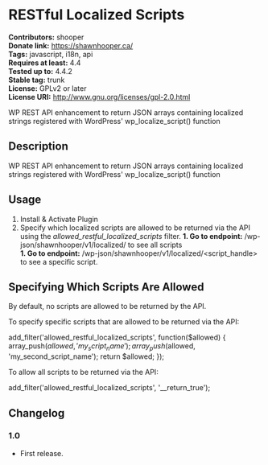# RESTful Localized Scripts #
**Contributors:** shooper  
**Donate link:** https://shawnhooper.ca/  
**Tags:** javascript, i18n, api  
**Requires at least:** 4.4  
**Tested up to:** 4.4.2  
**Stable tag:** trunk  
**License:** GPLv2 or later  
**License URI:** http://www.gnu.org/licenses/gpl-2.0.html  

WP REST API enhancement to return JSON arrays containing localized strings registered with WordPress' wp_localize_script() function

## Description ##

WP REST API enhancement to return JSON arrays containing localized strings registered with WordPress' wp_localize_script() function

## Usage ##

1. Install & Activate Plugin
1. Specify which localized scripts are allowed to be returned via the API using the *allowed_restful_localized_scripts* filter.
**1. Go to endpoint:** /wp-json/shawnhooper/v1/localized/ to see all scripts  
**1. Go to endpoint:** /wp-json/shawnhooper/v1/localized/<script_handle> to see a specific script.  

## Specifying Which Scripts Are Allowed ##

By default, no scripts are allowed to be returned by the API.

To specify specific scripts that are allowed to be returned via the API:

add_filter('allowed_restful_localized_scripts', function($allowed) {
	array_push($allowed, 'my_script_name');
	array_push($allowed, 'my_second_script_name');
	return $allowed;
});

To allow all scripts to be returned via the API:

add_filter('allowed_restful_localized_scripts', '__return_true');

## Changelog ##

### 1.0 ###
* First release.